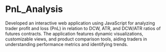 # PnL_Analysis
Developed an interactive web application using JavaScript for analyzing trader profit and loss (PnL) in relation to DCW, ATR, and DCW/ATR ratios of futures contracts. The application features dynamic visualizations, customizable views, and product comparison tools, aiding traders in understanding performance metrics and identifying trends.
